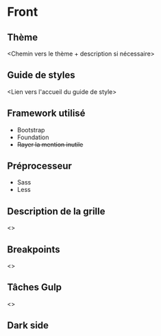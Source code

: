 # Front
## Thème

<Chemin vers le thème + description si nécessaire>

## Guide de styles

<Lien vers l'accueil du guide de style>

## Framework utilisé

- Bootstrap
- Foundation
- ~~Rayer la mention inutile~~

## Préprocesseur

- Sass
- Less

## Description de la grille

<>

## Breakpoints

<>

## Tâches Gulp

<>

## Dark side

<Lister les cacas du projet>
